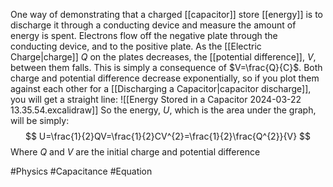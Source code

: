 One way of demonstrating that a charged [[capacitor]] store [[energy]] is to discharge it through a conducting device and measure the amount of energy is spent. Electrons flow off the negative plate through the conducting device, and to the positive plate. As the [[Electric Charge|charge]] $Q$ on the plates decreases, the [[potential difference]], $V$, between them falls. This is simply a consequence of $V=\frac{Q}{C}$. 
Both charge and potential difference decrease exponentially, so if you plot them against each other for a [[Discharging a Capacitor|capacitor discharge]], you will get a straight line:
![[Energy Stored in a Capacitor 2024-03-22 13.35.54.excalidraw]]
So the energy, $U$,  which is the area under the graph, will be simply:
$$
U=\frac{1}{2}QV=\frac{1}{2}CV^{2}=\frac{1}{2}\frac{Q^{2}}{V}
$$
Where $Q$ and $V$ are the initial charge and potential difference

#Physics #Capacitance #Equation